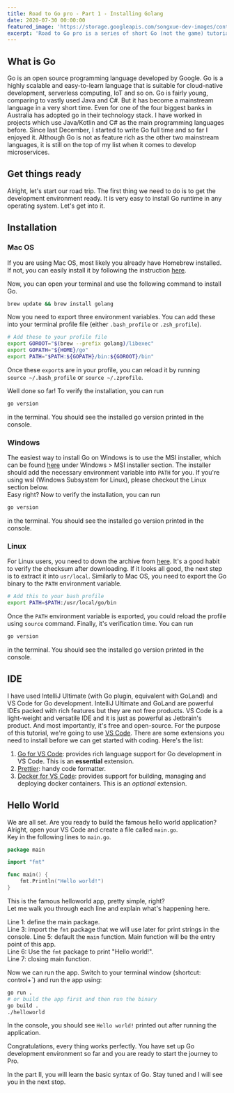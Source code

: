 ```yaml
---
title: Road to Go pro - Part 1 - Installing Golang
date: 2020-07-30 00:00:00
featured_image: 'https://storage.googleapis.com/songxue-dev-images/content-images/2020-08-01-road-gopro-1/gopher1.jpg'
excerpt: 'Road to Go pro is a series of short Go (not the game) tutorials that takes you from a beginner to a pro. This first part is about installing Go and setting up the dev environment on your work station.'
---
```


## What is Go

Go is an open source programming language developed by Google. Go is a highly scalable and easy-to-learn language that is suitable for cloud-native development, serverless computing, IoT and so on. Go is fairly young, comparing to vastly used Java and C#. But it has become a mainstream language in a very short time. Even for one of the four biggest banks in Australia has adopted go in their technology stack.
I have worked in projects which use Java/Kotlin and C# as the main programming languages before. Since last December, I started to write Go full time and so far I enjoyed it. Although Go is not as feature rich as the other two mainstream languages, it is still on the top of my list when it comes to develop microservices.

## Get things ready

Alright, let's start our road trip. The first thing we need to do is to get the development environment ready. It is very easy to install Go runtime in any operating system. Let's get into it.

## Installation

### Mac OS

If you are using Mac OS, most likely you already have Homebrew installed. If not, you can easily install it by following the instruction [here](https://brew.sh/).

Now, you can open your terminal and use the following command to install Go.

```bash
brew update && brew install golang
```

Now you need to export three environment variables. You can add these into your terminal profile file (either `.bash_profile` or `.zsh_profile`).

```bash
# Add these to your profile file
export GOROOT="$(brew --prefix golang)/libexec"
export GOPATH="${HOME}/go"
export PATH="$PATH:${GOPATH}/bin:${GOROOT}/bin"
```

Once these `export`s are in your profile, you can reload it by running  
`source ~/.bash_profile` or `source ~/.zprofile`.

Well done so far! To verify the installation, you can run  

```bash
go version
```  

in the terminal. You should see the installed go version printed in the console.

### Windows

The easiest way to install Go on Windows is to use the MSI installer, which can be found [here](https://golang.org/doc/install) under Windows > MSI installer section. The installer should add the necessary environment variable into `PATH` for you. If you're using wsl (Windows Subsystem for Linux), please checkout the Linux section below.  
Easy right? Now to verify the installation, you can run  

```bash
go version
```  

in the terminal. You should see the installed go version printed in the console.

### Linux

For Linux users, you need to down the archive from [here](https://golang.org/doc/install). It's a good habit to verify the checksum after downloading. If it looks all good, the next step is to extract it into `usr/local`. Similarly to Mac OS, you need to export the Go binary to the `PATH` environment variable.  

```bash
# Add this to your bash profile
export PATH=$PATH:/usr/local/go/bin
```

Once the `PATH` environment variable is exported, you could reload the profile using `source` command. Finally, it's verification time. You can run  

```bash
go version
```  

in the terminal. You should see the installed go version printed in the console.

## IDE

I have used IntelliJ Ultimate (with Go plugin, equivalent with GoLand) and VS Code for Go development. IntelliJ Ultimate and GoLand are powerful IDEs packed with rich features but they are not free products. VS Code is a light-weight and versatile IDE and it is just as powerful as Jetbrain's product. And most importantly, it's free and open-source. For the purpose of this tutorial, we're going to use [VS Code](https://code.visualstudio.com/download).
There are some extensions you need to install before we can get started with coding. Here's the list:

1. [Go for VS Code](https://github.com/golang/vscode-go): provides rich language support for Go development in VS Code. This is an **essential** extension.
2. [Prettier](https://github.com/prettier/prettier-vscode): handy code formatter.
3. [Docker for VS Code](https://github.com/microsoft/vscode-docker): provides support for building, managing and deploying docker containers. This is an *optional* extension.

## Hello World

We are all set. Are you ready to build the famous hello world application?  
Alright, open your VS Code and create a file called `main.go`.  
Key in the following lines to `main.go`.  

```go
package main

import "fmt"

func main() {
    fmt.Println("Hello world!")
}
```

This is the famous helloworld app, pretty simple, right?  
Let me walk you through each line and explain what's happening here.

Line 1: define the main package.  
Line 3: import the `fmt` package that we will use later for print strings in the console.
Line 5: default the `main` function. Main function will be the entry point of this app.  
Line 6: Use the `fmt` package to print "Hello world!".  
Line 7: closing main function.  

Now we can run the app. Switch to your terminal window (shortcut: control+`) and run the app using:  

```bash
go run .
# or build the app first and then run the binary
go build .
./helloworld
```

In the console, you should see `Hello world!` printed out after running the application.

Congratulations, every thing works perfectly. You have set up Go development environment so far and you are ready to start the journey to Pro.  

In the part II, you will learn the basic syntax of Go. Stay tuned and I will see you in the next stop.
